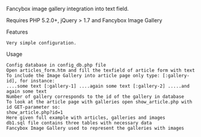 ﻿ Fancybox image gallery integration into text field.
 
Requires PHP 5.2.0+, jQuery > 1.7 and Fancybox Image Gallery

Features

    Very simple configuration.
    
Usage

    Config database in config_db.php file
    Open articles_form.htm and fill the texfield of article form with text
    To include the Image Gallery into article page only type: [:gallery-id], for instance:
    ....some text [:gallery-1] ....again some text [:gallery-2] .....and again some text
    Number of gallery corresponds to the id of the gallery in database
    To look at the article page with galleries open show_article.php with id GET-parameter so:
    show_article.php?id=1
    Here given full example with articles, galleries and images
    db1.sql file contains three tables with necessary data
    Fancybox Image Gallery used to represent the galleries with images

